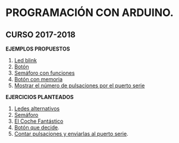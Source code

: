 # PROGRAMACIÓN CON ARDUINO.
## CURSO 2017-2018

**EJEMPLOS PROPUESTOS**
1. [Led blink](http://www.arduinoblocks.com/web/project/10323)
2. [Botón](http://www.arduinoblocks.com/web/project/28410)
3. [Semáforo con funciones](http://www.arduinoblocks.com/web/project/28318)
3. [Botón con memoria](http://www.arduinoblocks.com/web/project/28599)
4. [Mostrar el número de pulsaciones por el puerto serie](http://www.arduinoblocks.com/web/project/28611)



**EJERCICIOS PLANTEADOS**
1. [Ledes alternativos](https://classroom.google.com/c/NzMyNDkwNTU5Mlpa/a/MTU4NDU1NTExNzRa/details)
2. [Semáforo](https://classroom.google.com/c/NzMyNDkwNTU5Mlpa/a/MTU4NDU5MDUyNzda/details)
3. [El Coche Fantástico](https://classroom.google.com/c/NzMyNDkwNTU5Mlpa/a/MTU4NDU5NTgzODda/details)
4. [Botón que decide](https://classroom.google.com/c/NzMyNDkwNTU5Mlpa/a/MTU4NTIxMjI4ODla/details).
5. [Contar pulsaciones y enviarlas al puerto serie](https://classroom.google.com/c/NzMyNDkwNTU5Mlpa/a/MTU4NTgwNDI0MTVa/details).
